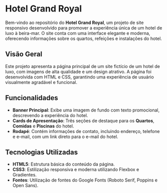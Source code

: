 # Hotel Grand Royal

Bem-vindo ao repositório do **Hotel Grand Royal**, um projeto de site responsivo desenvolvido para promover a experiência única de um hotel de luxo à beira-mar. O site conta com uma interface elegante e moderna, oferecendo informações sobre os quartos, refeições e instalações do hotel.

## Visão Geral

Este projeto apresenta a página principal de um site fictício de um hotel de luxo, com imagens de alta qualidade e um design atrativo. A página foi desenvolvida com HTML e CSS, garantindo uma experiência de usuário visualmente agradável e funcional.

## Funcionalidades

- **Banner Principal**: Exibe uma imagem de fundo com texto promocional, descrevendo a experiência do hotel.
- **Cards de Apresentação**: Três seções de destaque para os **Quartos**, **Comidas** e **Piscinas** do hotel.
- **Rodapé**: Contém informações de contato, incluindo endereço, telefone e e-mail, com um link direto para o e-mail do hotel.

## Tecnologias Utilizadas

- **HTML5**: Estrutura básica do conteúdo da página.
- **CSS3**: Estilização responsiva e moderna utilizando Flexbox e Gradientes.
- **Fontes**: Utilização de fontes do Google Fonts (Roboto Serif, Poppins e Open Sans).

